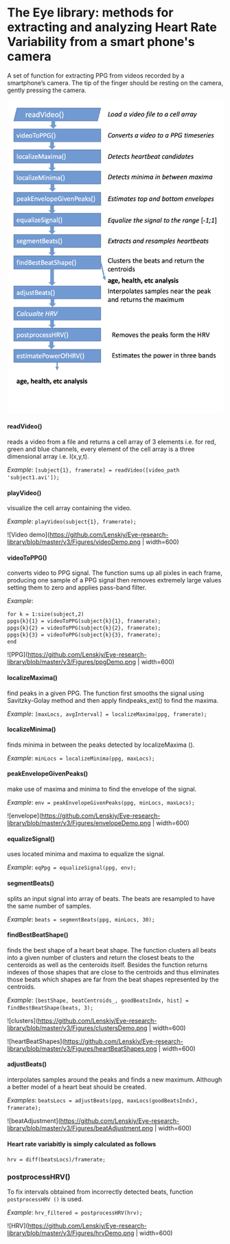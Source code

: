# The Eye library: methods for extracting and analyzing Heart Rate Variability from a smart phone's camera

A set of function for extracting PPG from videos recorded by a smartphone’s camera. The tip of the finger should be resting on the camera, gently pressing the camera.


![PPG analysis](https://github.com/Lenskiy/Eye-research-library/blob/master/v3/Figures/flowchart.png)



#### readVideo() 
reads a video from a file and returns a cell array of 3 elements i.e. for red, green and blue channels, every element of the cell array is a three dimensional array i.e. I(x,y,t).

_Example_:
`[subject{1}, framerate] = readVideo([video_path 'subject1.avi']);`

#### playVideo() 
visualize the cell array containing the video.

_Example_:
`playVideo(subject{1}, framerate);`

![Video demo](https://github.com/Lenskiy/Eye-research-library/blob/master/v3/Figures/videoDemo.png | width=600)



#### videoToPPG() 
converts video to PPG signal. The function sums up all pixles in each frame, producing one sample of a PPG signal then removes extremely large values setting them to zero and applies pass-band filter.  

_Example_:
```
for k = 1:size(subject,2)
ppgs{k}{1} = videoToPPG(subject{k}{1}, framerate);
ppgs{k}{2} = videoToPPG(subject{k}{2}, framerate);
ppgs{k}{3} = videoToPPG(subject{k}{3}, framerate);
end
```
![PPG](https://github.com/Lenskiy/Eye-research-library/blob/master/v3/Figures/ppgDemo.png | width=600)

#### localizeMaxima()
find peaks in a given PPG. The function first smooths the signal using Savitzky-Golay method and then apply findpeaks_ext() to find the maxima.

_Example_:
`[maxLocs, avgInterval] = localizeMaxima(ppg, framerate);`

#### localizeMinima() 
finds minima in between the peaks detected by localizeMaxima ().

_Example_:
`minLocs = localizeMinima(ppg, maxLocs);`

#### peakEnvelopeGivenPeaks() 
make use of maxima and minima to find the envelope of the signal.

_Example_:
`env = peakEnvelopeGivenPeaks(ppg, minLocs, maxLocs);`

![envelope](https://github.com/Lenskiy/Eye-research-library/blob/master/v3/Figures/envelopeDemo.png | width=600)


 #### equalizeSignal() 
 uses located minima and maxima to equalize the signal.

_Example_:
`eqPpg = equalizeSignal(ppg, env);`

#### segmentBeats() 
splits an input signal into array of beats. The beats are resampled to have the same number of samples. 

_Example_:
`beats = segmentBeats(ppg, minLocs, 30);`

#### findBestBeatShape() 
finds the best shape of a heart beat shape. The function clusters all beats into a given number of clusters and return the closest beats to the centeroids as well as the centeroids itself. Besides the function returns indexes of those shapes that are close to the centroids and thus eliminates those beats which shapes are far from the beat shapes represented by the centroids.

_Example_:
`[bestShape, beatCentroids_, goodBeatsIndx, hist] = findBestBeatShape(beats, 3);`

![clusters](https://github.com/Lenskiy/Eye-research-library/blob/master/v3/Figures/clustersDemo.png | width=600)

![heartBeatShapes](https://github.com/Lenskiy/Eye-research-library/blob/master/v3/Figures/heartBeatShapes.png | width=600)


#### adjustBeats() 
interpolates samples around the peaks and finds a new maximum. 
Although a better model of a heart beat should be created.

_Examples_:
`beatsLocs = adjustBeats(ppg, maxLocs(goodBeatsIndx), framerate);`

![beatAdjustment](https://github.com/Lenskiy/Eye-research-library/blob/master/v3/Figures/beatAdjustment.png | width=600)


#### Heart rate variabitly is simply calculated as follows
`hrv = diff(beatsLocs)/framerate;`


### postprocessHRV()

To fix intervals obtained from incorrectly detected beats, function `postprocessHRV
()` is used.

_Example_:
`hrv_filtered = postprocessHRV(hrv);`


![HRV](https://github.com/Lenskiy/Eye-research-library/blob/master/v3/Figures/hrvDemo.png | width=600)





